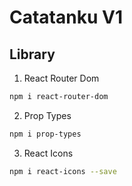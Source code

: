# Catatanku V1

## Library

1. React Router Dom

```bash
npm i react-router-dom
```

2. Prop Types

```bash
npm i prop-types
```

3. React Icons

```bash
npm i react-icons --save
```
